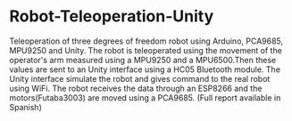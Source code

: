 # Robot-Teleoperation-Unity

Teleoperation of three degrees of freedom robot using Arduino, PCA9685, MPU9250 and Unity. The robot is teleoperated using the movement
of the operator's arm measured using a MPU9250 and a MPU6500.Then these values are sent to an Unity interface using a HC05 Bluetooth module.
The Unity interface simulate the robot and gives command to the real robot using WiFi. The robot receives the data through an ESP8266 and the
motors(Futaba3003) are moved using a PCA9685. (Full report available in Spanish)
